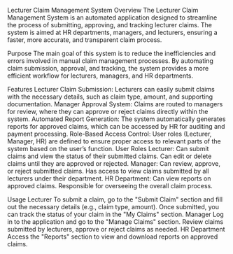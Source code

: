 Lecturer Claim Management System
Overview
The Lecturer Claim Management System is an automated application designed to streamline the process of submitting, approving, and tracking lecturer claims. The system is aimed at HR departments, managers, and lecturers, ensuring a faster, more accurate, and transparent claim process.

Purpose
The main goal of this system is to reduce the inefficiencies and errors involved in manual claim management processes. By automating claim submission, approval, and tracking, the system provides a more efficient workflow for lecturers, managers, and HR departments.

Features
Lecturer Claim Submission: Lecturers can easily submit claims with the necessary details, such as claim type, amount, and supporting documentation.
Manager Approval System: Claims are routed to managers for review, where they can approve or reject claims directly within the system.
Automated Report Generation: The system automatically generates reports for approved claims, which can be accessed by HR for auditing and payment processing.
Role-Based Access Control: User roles (Lecturer, Manager, HR) are defined to ensure proper access to relevant parts of the system based on the user’s function.
User Roles
Lecturer:
Can submit claims and view the status of their submitted claims.
Can edit or delete claims until they are approved or rejected.
Manager:
Can review, approve, or reject submitted claims.
Has access to view claims submitted by all lecturers under their department.
HR Department:
Can view reports on approved claims.
Responsible for overseeing the overall claim process. 

 Usage
Lecturer
To submit a claim, go to the "Submit Claim" section and fill out the necessary details (e.g., claim type, amount).
Once submitted, you can track the status of your claim in the "My Claims" section.
Manager
Log in to the application and go to the "Manage Claims" section.
Review claims submitted by lecturers, approve or reject claims as needed.
HR Department
Access the "Reports" section to view and download reports on approved claims.
